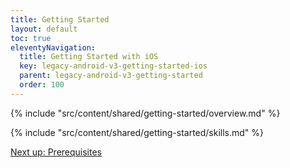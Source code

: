 ```yaml
---
title: Getting Started
layout: default
toc: true
eleventyNavigation:
  title: Getting Started with iOS
  key: legacy-android-v3-getting-started-ios
  parent: legacy-android-v3-getting-started
  order: 100
---
```


<!-- Overview -->
{% include "src/content/shared/getting-started/overview.md" %}

<!-- Skills -->
{% include "src/content/shared/getting-started/skills.md" %}

<p class="next-article"><a class="mi-button mi-button--outline" href="{{ site.url }}/content/getting-started/ios/prerequisites/">Next up: Prerequisites</a></p>
